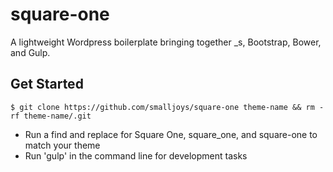 # square-one

A lightweight Wordpress boilerplate bringing together _s, Bootstrap, Bower, and Gulp.

## Get Started

`$ git clone https://github.com/smalljoys/square-one theme-name && rm -rf theme-name/.git`

- Run a find and replace for Square One, square_one, and square-one to match your theme
- Run 'gulp' in the command line for development tasks
